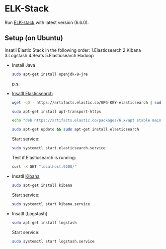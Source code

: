# ELK-Stack

Run [ELK-stack](https://www.elastic.co/elk-stack) with latest version (6.6.0).

## Setup (on Ubuntu)
Insatll Elastic Stack in the following order: 
  1.Elasticsearch
  2.Kibana
  3.Logstash
  4.Beats
  5.Elasticsearch Hadoop

* Install Java
  ```bash
  sudo apt-get install openjdk-8-jre
  ```  
  p.s.
* [Insatll Elasticsearch](https://www.elastic.co/guide/en/elasticsearch/reference/6.6/deb.html)
  ```bash
  wget -qO - https://artifacts.elastic.co/GPG-KEY-elasticsearch | sudo apt-key add -  
  
  sudo apt-get install apt-transport-https  
  
  echo "deb https://artifacts.elastic.co/packages/6.x/apt stable main" | sudo tee -a /etc/apt/sources.list.d/elastic-6.x.list  
  
  sudo apt-get update && sudo apt-get install elasticsearch
  ```
  Start service:
  ```bash
  sudo systemctl start elasticsearch.service
  ```
  
  Test if Elasticsearch is running:
  ```bash
  curl -X GET "localhost:9200/"
  ```
  
* Insatll [Kibana](https://www.elastic.co/guide/en/kibana/6.6/install.html)
  ```bash
  sudo apt-get install kibana
  ```
  Start service:
  ```bash
  sudo systemctl start kibana.service
  ```
  
* Insatll [Logstash]
  ```bash
  sudo apt-get install logstash
  ```
  Start service:
  ```bash
  sudo systemctl start logstash.service
  ```
  

